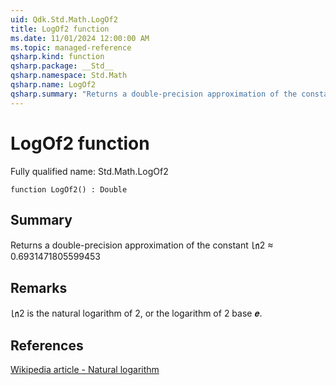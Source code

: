 ```yaml
---
uid: Qdk.Std.Math.LogOf2
title: LogOf2 function
ms.date: 11/01/2024 12:00:00 AM
ms.topic: managed-reference
qsharp.kind: function
qsharp.package: __Std__
qsharp.namespace: Std.Math
qsharp.name: LogOf2
qsharp.summary: "Returns a double-precision approximation of the constant ㏑2 ≈ 0.6931471805599453"
---
```


# LogOf2 function

Fully qualified name: Std.Math.LogOf2

```qsharp
function LogOf2() : Double
```

## Summary
Returns a double-precision approximation of the constant
㏑2 ≈ 0.6931471805599453

## Remarks
㏑2 is the natural logarithm of 2, or the logarithm of 2 base 𝒆.

## References
[Wikipedia article - Natural logarithm](https://en.wikipedia.org/wiki/Natural_logarithm)
